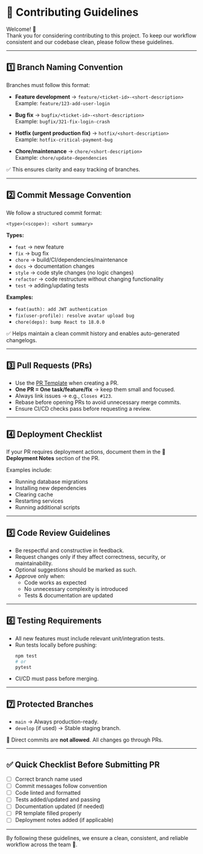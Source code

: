 # 🤝 Contributing Guidelines

Welcome! 👋  
Thank you for considering contributing to this project. To keep our workflow consistent and our codebase clean, please follow these guidelines.  

---

## 1️⃣ Branch Naming Convention
Branches must follow this format:  

- **Feature development** → `feature/<ticket-id>-<short-description>`  
  Example: `feature/123-add-user-login`  

- **Bug fix** → `bugfix/<ticket-id>-<short-description>`  
  Example: `bugfix/321-fix-login-crash`  

- **Hotfix (urgent production fix)** → `hotfix/<short-description>`  
  Example: `hotfix-critical-payment-bug`  

- **Chore/maintenance** → `chore/<short-description>`  
  Example: `chore/update-dependencies`  

✅ This ensures clarity and easy tracking of branches.

---

## 2️⃣ Commit Message Convention
We follow a structured commit format:  

```
<type>(<scope>): <short summary>
```

**Types:**  
- `feat` → new feature  
- `fix` → bug fix  
- `chore` → build/CI/dependencies/maintenance  
- `docs` → documentation changes  
- `style` → code style changes (no logic changes)  
- `refactor` → code restructure without changing functionality  
- `test` → adding/updating tests  

**Examples:**  
- `feat(auth): add JWT authentication`  
- `fix(user-profile): resolve avatar upload bug`  
- `chore(deps): bump React to 18.0.0`  

✅ Helps maintain a clean commit history and enables auto-generated changelogs.

---

## 3️⃣ Pull Requests (PRs)
- Use the [PR Template](.github/pull_request_template.md) when creating a PR.  
- **One PR = One task/feature/fix** → keep them small and focused.  
- Always link issues → e.g., `Closes #123`.  
- Rebase before opening PRs to avoid unnecessary merge commits.  
- Ensure CI/CD checks pass before requesting a review.  

---

## 4️⃣ Deployment Checklist
If your PR requires deployment actions, document them in the **🚀 Deployment Notes** section of the PR.  

Examples include:  
- Running database migrations  
- Installing new dependencies  
- Clearing cache  
- Restarting services  
- Running additional scripts  

---

## 5️⃣ Code Review Guidelines
- Be respectful and constructive in feedback.  
- Request changes only if they affect correctness, security, or maintainability.  
- Optional suggestions should be marked as such.  
- Approve only when:  
  - Code works as expected  
  - No unnecessary complexity is introduced  
  - Tests & documentation are updated  

---

## 6️⃣ Testing Requirements
- All new features must include relevant unit/integration tests.  
- Run tests locally before pushing:  
  ```bash
  npm test
  # or
  pytest
  ```
- CI/CD must pass before merging.  

---

## 7️⃣ Protected Branches
- `main` → Always production-ready.  
- `develop` (if used) → Stable staging branch.  

🚫 Direct commits are **not allowed**. All changes go through PRs.  

---

## ✅ Quick Checklist Before Submitting PR
- [ ] Correct branch name used  
- [ ] Commit messages follow convention  
- [ ] Code linted and formatted  
- [ ] Tests added/updated and passing  
- [ ] Documentation updated (if needed)  
- [ ] PR template filled properly  
- [ ] Deployment notes added (if applicable)  

---

By following these guidelines, we ensure a clean, consistent, and reliable workflow across the team 🚀.  